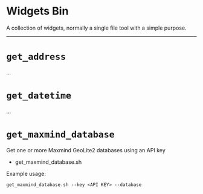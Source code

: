 # Widgets Bin

A collection of widgets, normally a single file tool with a simple purpose.

--------------------------------------------------------------------------------

# `get_address`

...

# `get_datetime`

...

# `get_maxmind_database`

Get one or more Maxmind GeoLite2 databases using an API key

* get_maxmind_database.sh

Example usage:

    get_maxmind_database.sh --key <API KEY> --database 
